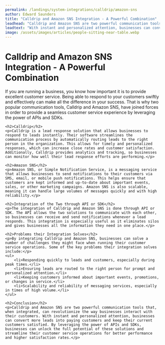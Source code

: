 ```yaml
---
permalink: /landings/system-integrations/calldrip/amazon-sns
author: Edward Saunders
title: "Calldrip and Amazon SNS Integration - A Powerful Combination"
leadhead: "Calldrip and Amazon SNS are two powerful communication tools that, when integrated, can revolutionize the way businesses interact with their customers"
leadtext: "With instant and personalized attention, businesses can convert more leads into paying customers and keep their current customers satisfied. By leveraging the power of APIs and SDKs, businesses can unlock the full potential of these solutions and streamline their customer service operations for better performance and higher satisfaction rates."
image: /assets/images/articles/people-sitting-near-table.webp
---
```

<div class="arttext">	<h1>Calldrip and Amazon SNS Integration - A Powerful Combination</h1>
	<p>If you are running a business, you know how important it is to provide excellent customer service. Being able to respond to your customers swiftly and effectively can make all the difference in your success. That is why two popular communication tools, Calldrip and Amazon SNS, have joined forces in order to provide a seamless customer service experience by leveraging the power of APIs and SDKs.</p>

	<h2>Calldrip</h2>
	<p>Calldrip is a lead response solution that allows businesses to respond to leads instantly. Their software streamlines the communication process by automatically routing leads to the right person in the organization. This allows for timely and personalized responses, which can increase close rates and customer satisfaction. Additionally, Calldrip provides analytics and tracking, so businesses can monitor how well their lead response efforts are performing.</p>

	<h2>Amazon SNS</h2>
	<p>Amazon SNS, or Simple Notification Service, is a messaging service that allows businesses to send notifications to their customers via SMS, email, or mobile push notifications. This helps ensure that customers are kept informed and up-to-date about important events, sales, or other marketing campaigns. Amazon SNS is also scalable, meaning it can handle large volumes of messages quickly and with high reliability.</p>

	<h2>Integration of the Two through API or SDK</h2>
	<p>The integration of Calldrip and Amazon SNS is done through API or SDK. The API allows the two solutions to communicate with each other, so businesses can receive and send notifications whenever a lead responds. This integration is especially useful as it eliminates silos and gives businesses all the information they need in one place.</p>

	<h2>Problems their Integration Solves</h2>
	<p>By integrating Calldrip and Amazon SNS, businesses can solve a number of challenges they might face when running their customer service operations. Some of the key problems their integration solves include:</p>
	<ul>
		<li>Responding quickly to leads and customers, especially during peak times.</li>
		<li>Ensuring leads are routed to the right person for prompt and personalized attention.</li>
		<li>Keeping customers informed about important events, promotions, or changes in service.</li>
		<li>Scalability and reliability of messaging services, especially in times of high volume.</li>
	</ul>

	<h2>Conclusion</h2>
	<p>Calldrip and Amazon SNS are two powerful communication tools that, when integrated, can revolutionize the way businesses interact with their customers. With instant and personalized attention, businesses can convert more leads into paying customers and keep their current customers satisfied. By leveraging the power of APIs and SDKs, businesses can unlock the full potential of these solutions and streamline their customer service operations for better performance and higher satisfaction rates.</p>
</div>